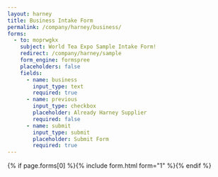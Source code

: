 ```yaml
---
layout: harney
title: Business Intake Form
permalink: /company/harney/business/
forms:
  - to: moprwgkx
    subject: World Tea Expo Sample Intake Form!
    redirect: /company/harney/sample
    form_engine: formspree
    placeholders: false
    fields: 
      - name: business
        input_type: text
        required: true
      - name: previous
        input_type: checkbox
        placeholder: Already Harney Supplier
        required: false
      - name: submit
        input_type: submit
        placeholder: Submit Form
        required: true
---
```



<div id="form-wrapper">
	

  {% if page.forms[0] %}{% include form.html form="1" %}{% endif %}





